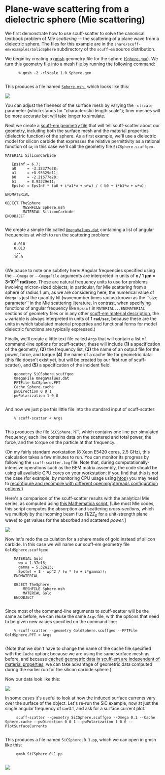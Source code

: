 # Plane-wave scattering from a dielectric sphere (Mie scattering)

We first demonstrate how to use scuff-scatter to solve the canonical textbook problem of *Mie scattering* -- the scattering of a plane wave from a dielectric sphere. The files for this example are in the `share/scuff-em/examples/SolidSphere` subdirectory of the `scuff-em` source distribution.

We begin by creating a [gmsh](http://geuz.org/gmsh) geometry file for the sphere ([`Sphere.geo`](scuff-em/scuff-scatter/Sphere.geo)). We turn this geometry file into a mesh file by running the following command:

~~~~ {.listing}
      % gmsh -2 -clscale 1.0 Sphere.geo
    
~~~~

This produces a file named [`Sphere.msh,`](scuff-em/scuff-scatter/Sphere.msh) which looks like this:

![](scuff-em/scuff-scatter/SphereMesh.png)

You can adjust the fineness of the surface mesh by varying the `-clscale` parameter (which stands for "characteristic length scale"); finer meshes will be more accurate but will take longer to simulate.

Next we create a [scuff-em geometry file](scuff-em/reference/scuffEMGeometries.shtml) that will tell scuff-scatter about our geometry, including both the surface mesh and the material properties (dielectric function) of the sphere. As a first example, we'll use a dielectric model for silicon carbide that expresses the relative permittivity as a rational function of ω; in this case we'll call the geometry file `SiCSphere.scuffgeo.`

~~~~ {.listing}
MATERIAL SiliconCarbide
   
   EpsInf = 6.7;
   a0     = -3.32377e28;
   a1     = +8.93329e11;
   b0     = -2.21677e28;
   b1     = 8.93329e11;
   Eps(w) = EpsInf * (a0 + i*a1*w + w*w) / ( b0 + i*b1*w + w*w);

ENDMATERIAL 

OBJECT TheSphere
        MESHFILE Sphere.msh
        MATERIAL SiliconCarbide
ENDOBJECT
 
~~~~

We create a simple file called [`OmegaValues.dat`](scuff-em/scuff-scatter/OmegaValues.dat) containing a list of angular frequencies at which to run the scattering problem:

~~~~ {.listing}
    0.010
    0.013
    ...
    10.0
    
~~~~

(We pause to note one subtlety here: Angular frequencies specified using the `--Omega` or `--OmegaFile` arguments are interpreted in units of **c / 1 μm = 3•10<sup>14</sup> rad/sec**. These are natural frequency units to use for problems involving micron-sized objects; in particular, for Mie scattering from a sphere of radius 1 μm, as we are considering here, the numerical value of `Omega` is just the quantity `kR` (wavenumber times radius) known as the \`\`size parameter'' in the Mie scattering literature. In contrast, when specifying functions of angular frequency like `Eps(w)` in `MATERIAL...ENDMATERIAL` sections of geometry files or in any other [scuff-em material description,](scuff-em/reference/scuffEMMaterials.shtml) the `w` variable is always interpreted in units of **1 `rad/sec`**, because these are the units in which tabulated material properties and functional forms for model dielectric functions are typically expressed.)

Finally, we'll create a little text file called `Args` that will contain a list of command-line options for scuff-scatter; these will include **(1)** a specification of the geometry, **(2)** the frequency list, **(3)** the name of an output file for the power, force, and torque **(4)** the name of a cache file for geometric data (this file doesn't exist yet, but will be created by our first run of scuff-scatter), and **(5)** a specification of the incident field.

~~~~ {.listing}
    geometry SiCSphere.scuffgeo
    OmegaFile OmegaValues.dat
    PFTFile SiCSphere.PFT
    Cache Sphere.cache
    pwDirection 0 0 1
    pwPolarization 1 0 0
    
~~~~

And now we just pipe this little file into the standard input of scuff-scatter:

~~~~ {.listing}
    % scuff-scatter < Args 
    
~~~~

This produces the file `SiCSphere.PFT`, which contains one line per simulated frequency; each line contains data on the scattered and total power, the force, and the torque on the particle at that frequency.

(On my fairly standard workstation (8 Xeon E5420 cores, 2.5 GHz), this calculation takes a few minutes to run. You can monitor its progress by following the `scuff-scatter.log` file. Note that, during computationally-intensive operations such as the BEM matrix assembly, the code should be using all available CPU cores on your workstation; if you find that this is not the case (for example, by monitoring CPU usage using [htop](http://htop.sourceforge.net)) you may need to [reconfigure and recompile with different openmp/pthreads configuration options.](scuff-em/reference/scuffEMInstallation.shtml))

Here's a comparison of the scuff-scatter results with the analytical Mie series, as computed using [this Mathematica script.](scuff-em/scuff-scatter/Mie.math) [Like most Mie codes, this script computes the absorption and scattering *cross-sections*, which we multiply by the incoming beam flux (1/2*Z<sub>0</sub>* for a unit-strength plane wave) to get values for the absorbed and scattered *power*.]

![](scuff-em/scuff-scatter/SiCData.png)

Now let's redo the calculation for a sphere made of gold instead of silicon carbide. In this case we will name our scuff-em geometry file `GoldSphere.scuffgeo`:

~~~~ {.listing}
    MATERIAL Gold
      wp = 1.37e16;
      gamma = 5.32e13;
      Eps(w) = 1 - wp^2 / (w * (w + i*gamma));
    ENDMATERIAL

    OBJECT TheSphere
        MESHFILE Sphere.msh
        MATERIAL Gold
    ENDOBJECT
    
~~~~

Since most of the command-line arguments to scuff-scatter will be the same as before, we can reuse the same `Args` file, with the options that need to be given new values specified on the command line:

~~~~ {.listing}
    % scuff-scatter --geometry GoldSphere.scuffgeo --PFTFile GoldSphere.PFT < Args
    
~~~~

(Note that we don't have to change the name of the cache file specified with the `Cache` option; because we are using the same surface mesh as before, and because [cached geometric data in scuff-em are independent of material properties](scuff-em/reference/scuffEMMisc.shtml#Caching), we can take advantage of geometric data computed during the earlier run for the silicon carbide sphere.)

Now our data look like this:

![](scuff-em/scuff-scatter/GoldData.png)

In some cases it's useful to look at how the induced surface currents vary over the surface of the object. Let's re-run the SiC example, now at just the single angular frequency of ω=0.1, and ask for a surface current plot.

~~~~ {.listing}
     scuff-scatter --geometry SiCSphere.scuffgeo --Omega 0.1 --Cache Sphere.cache --pwDirection 0 0 1 --pwPolarization 1 0 0 --PlotSurfaceCurrents
    
~~~~

This produces a file named `SiCSphere.0.1.pp`, which we can open in gmsh like this:

~~~~ {.listing}
     gmsh SiCSphere.0.1.pp
    
~~~~

![](scuff-em/scuff-scatter/SphereSurfaceCurrents.png)
